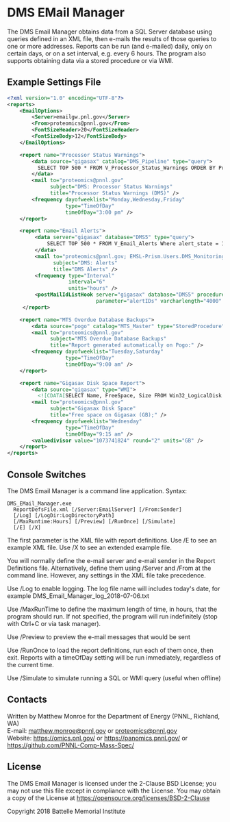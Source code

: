 # DMS EMail Manager

The DMS Email Manager obtains data from a SQL Server database using queries
defined in an XML file, then e-mails the results of those queries to
one or more addresses.  Reports can be run (and e-mailed) daily, only
on certain days, or on a set interval, e.g. every 6 hours. The program 
also supports obtaining data via a stored procedure or via WMI.

## Example Settings File

```xml
<?xml version="1.0" encoding="UTF-8"?>
<reports>
    <EmailOptions>
        <Server>emailgw.pnl.gov</Server>
        <From>proteomics@pnnl.gov</From>
        <FontSizeHeader>20</FontSizeHeader>
        <FontSizeBody>12</FontSizeBody>
    </EmailOptions>

    <report name="Processor Status Warnings">
        <data source="gigasax" catalog="DMS_Pipeline" type="query">
          SELECT TOP 500 * FROM V_Processor_Status_Warnings ORDER BY Processor_name
        </data>
        <mail to="proteomics@pnnl.gov"
              subject="DMS: Processor Status Warnings"
              title="Processor Status Warnings (DMS)" />
        <frequency dayofweeklist="Monday,Wednesday,Friday"
                   type="TimeOfDay"
                   timeOfDay="3:00 pm" />
    </report>

    <report name="Email Alerts">
         <data server="gigasax" database="DMS5" type="query">
             SELECT TOP 500 * FROM V_Email_Alerts Where alert_state = 1
         </data>
         <mail to="proteomics@pnnl.gov; EMSL-Prism.Users.DMS_Monitoring_Admins@pnnl.gov"
               subject="DMS: Alerts"
               title="DMS Alerts" />
         <frequency type="Interval"
                    interval="6"
                    units="hours" />
         <postMailIdListHook server="gigasax" database="DMS5" procedure="AckEmailAlerts"
                             parameter="alertIDs" varcharlength="4000" />
     </report>

    <report name="MTS Overdue Database Backups">
        <data source="pogo" catalog="MTS_Master" type="StoredProcedure">GetOverdueDatabaseBackups</data>
        <mail to="proteomics@pnnl.gov"
              subject="MTS Overdue Database Backups"
              title="Report generated automatically on Pogo:" />
        <frequency dayofweeklist="Tuesday,Saturday"
                   type="TimeOfDay"
                   timeOfDay="9:00 am" />
    </report>

    <report name="Gigasax Disk Space Report">
        <data source="gigasax" type="WMI">
          <![CDATA[SELECT Name, FreeSpace, Size FROM Win32_LogicalDisk WHERE DriveType=3]]></data>
        <mail to="proteomics@pnnl.gov"
              subject="Gigasax Disk Space"
              title="Free space on Gigasax (GB);" />
        <frequency dayofweeklist="Wednesday"
                   type="TimeOfDay"
                   timeOfDay="9:15 am" />
        <valuedivisor value="1073741824" round="2" units="GB" />
    </report>
</reports>
```

## Console Switches

The DMS Email Manager is a command line application.  Syntax:

```
DMS_EMail_Manager.exe
  ReportDefsFile.xml [/Server:EmailServer] [/From:Sender]
  [/Log] [/LogDir:LogDirectoryPath]
  [/MaxRuntime:Hours] [/Preview] [/RunOnce] [/Simulate]
  [/E] [/X]
```

The first parameter is the XML file with report definitions.
Use /E to see an example XML file.
Use /X to see an extended example file.

You will normally define the e-mail server and e-mail sender in the Report Definitions file.
Alternatively, define them using /Server and /From at the command line.
However, any settings in the XML file take precedence.

Use /Log to enable logging.  The log file name will includes today's date, 
for example DMS_Email_Manager_log_2018-07-06.txt

Use /MaxRunTime to define the maximum length of time, in hours, that the program should run.
If not specified, the program will run indefinitely (stop with Ctrl+C or via task manager).

Use /Preview to preview the e-mail messages that would be sent

Use /RunOnce to load the report definitions, run each of them once, then exit.
Reports with a timeOfDay setting will be run immediately, regardless of the current time.

Use /Simulate to simulate running a SQL or WMI query (useful when offline)

## Contacts

Written by Matthew Monroe for the Department of Energy (PNNL, Richland, WA) \
E-mail: matthew.monroe@pnnl.gov or proteomics@pnnl.gov\
Website: https://omics.pnl.gov/ or https://panomics.pnnl.gov/ or https://github.com/PNNL-Comp-Mass-Spec/

## License

The DMS Email Manager is licensed under the 2-Clause BSD License; 
you may not use this file except in compliance with the License.
You may obtain a copy of the License at https://opensource.org/licenses/BSD-2-Clause

Copyright 2018 Battelle Memorial Institute
